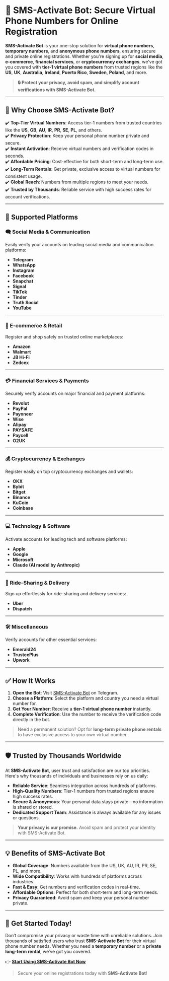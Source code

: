 # 🚀 SMS-Activate Bot: Secure Virtual Phone Numbers for Online Registration

**SMS-Activate Bot** is your one-stop solution for **virtual phone numbers**, **temporary numbers**, and **anonymous phone numbers**, ensuring secure and private online registrations. Whether you're signing up for **social media**, **e-commerce**, **financial services**, or **cryptocurrency exchanges**, we've got you covered with **tier-1 virtual phone numbers** from trusted regions like the **US**, **UK**, **Australia**, **Ireland**, **Puerto Rico**, **Sweden**, **Poland**, and more.

> **🔒 Protect your privacy, avoid spam, and simplify account verifications with SMS-Activate Bot.**

---

## 🌟 Why Choose SMS-Activate Bot?

✔️ **Top-Tier Virtual Numbers**: Access tier-1 numbers from trusted countries like the **US**, **GB**, **AU**, **IR**, **PR**, **SE**, **PL**, and others.  
✔️ **Privacy Protection**: Keep your personal phone number private and secure.  
✔️ **Instant Activation**: Receive virtual numbers and verification codes in seconds.  
✔️ **Affordable Pricing**: Cost-effective for both short-term and long-term use.  
✔️ **Long-Term Rentals**: Get private, exclusive access to virtual numbers for consistent usage.  
✔️ **Global Reach**: Numbers from multiple regions to meet your needs.  
✔️ **Trusted by Thousands**: Reliable service with high success rates for account verifications.

---

## 🔗 Supported Platforms

### 🗨️ Social Media & Communication
Easily verify your accounts on leading social media and communication platforms:
- **Telegram**
- **WhatsApp**
- **Instagram**
- **Facebook**
- **Snapchat**
- **Signal**
- **TikTok**
- **Tinder**
- **Truth Social**
- **YouTube**

---

### 🛒 E-commerce & Retail
Register and shop safely on trusted online marketplaces:
- **Amazon**
- **Walmart**
- **JB Hi-Fi**
- **Zedcex**

---

### 💳 Financial Services & Payments
Securely verify accounts on major financial and payment platforms:
- **Revolut**
- **PayPal**
- **Payoneer**
- **Wise**
- **Alipay**
- **PAYSAFE**
- **Paycell**
- **O2UK**

---

### 💰 Cryptocurrency & Exchanges
Register easily on top cryptocurrency exchanges and wallets:
- **OKX**
- **Bybit**
- **Bitget**
- **Binance**
- **KuCoin**
- **Coinbase**

---

### 💻 Technology & Software
Activate accounts for leading tech and software platforms:
- **Apple**
- **Google**
- **Microsoft**
- **Claude (AI model by Anthropic)**

---

### 🚕 Ride-Sharing & Delivery
Sign up effortlessly for ride-sharing and delivery services:
- **Uber**
- **Dispatch**

---

### 🛠️ Miscellaneous
Verify accounts for other essential services:
- **Emerald24**
- **TrusteePlus**
- **Upwork**

---

## ✅ How It Works

1. **Open the Bot**: Visit [SMS-Activate Bot](https://t.me/PrivatePhoneBot) on Telegram.  
2. **Choose a Platform**: Select the platform and country you need a virtual number for.  
3. **Get Your Number**: Receive a **tier-1 virtual phone number** instantly.  
4. **Complete Verification**: Use the number to receive the verification code directly in the bot.  

> Need a permanent solution? Opt for **long-term private phone rentals** to have exclusive access to your own virtual number.

---

## 🛡️ Trusted by Thousands Worldwide

At **SMS-Activate Bot**, user trust and satisfaction are our top priorities. Here's why thousands of individuals and businesses rely on us daily:

- **Reliable Service**: Seamless integration across hundreds of platforms.  
- **High-Quality Numbers**: Tier-1 numbers from trusted regions ensure high success rates.  
- **Secure & Anonymous**: Your personal data stays private—no information is shared or stored.  
- **Dedicated Support Team**: Assistance is always available for any issues or questions.

> **Your privacy is our promise.** Avoid spam and protect your identity with SMS-Activate Bot.

---

## 💡 Benefits of SMS-Activate Bot

- **Global Coverage**: Numbers available from the US, UK, AU, IR, PR, SE, PL, and more.  
- **Wide Compatibility**: Works with hundreds of platforms across industries.  
- **Fast & Easy**: Get numbers and verification codes in real-time.  
- **Affordable Options**: Perfect for both short-term and long-term needs.  
- **Privacy Guaranteed**: Avoid spam and keep your personal number private.

---

## 🚀 Get Started Today!

Don’t compromise your privacy or waste time with unreliable solutions. Join thousands of satisfied users who trust **SMS-Activate Bot** for their virtual phone number needs. Whether you need a **temporary number** or a **private long-term rental**, we’ve got you covered.

👉 **[Start Using SMS-Activate Bot Now](https://t.me/PrivatePhoneBot)**  

> Secure your online registrations today with **SMS-Activate Bot**!
